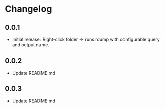 # Changelog

## 0.0.1

- Initial release: Right-click folder → runs rdump with configurable query and output name.

## 0.0.2

- Update README.md

## 0.0.3

- Update README.md
